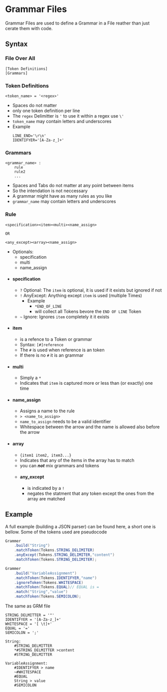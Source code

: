 # Grammar Files
Grammar Files are used to define a Grammar in a File reather than just cerate them with code.

## Syntax
### File Over All
```
[Token Definitions]
[Grammars]
```
### Token Definitions
```
<token_name> = '<regex>'
```

 - Spaces do not matter
 - only one token definition per line
 - The `regex` Delimitter is `'` to use it within a regex use `\'`
 - `token_name` may contain letters and underscores
 - Example
	```
	LINE_END='\r\n'
	IDENTIFYER='[A-Za-z_]+'
	```
### Grammars
```
<grammar_name> :
	rule
	rule2
	...
```
 - Spaces and Tabs do not matter at any point between items
 - So the intendation is not neccessary
 - A grammar might have as many rules as you like
 - `grammar_name` may contain letters and underscores

### Rule
```
<specification><item><multi><name_assign>

OR

<any_except><array><name_assign>
```

 - Optionals:
	 - specification
	 - multi
	 - name_assign
 - #### specification
	  - `?` Optional: The `item` is optional, it is used if it exists but ignored if not
	 - `!` AnyExcept: Anything except `item` is used (multiple Times)
		 - Example
			 - `*END_OF_LINE` 
			 - will collect all Tokens bevore the `END OF LINE` Token
	 - `~` Ignore: Ignores `item` completely it it exists
 - #### item
	 - is a refence to a Token or grammar
	 - Syntax: `[#]reference`
	 - The `#` is used when reference is an token
	 - If there is no `#` it is an grammar
 - #### multi
	 - Simply a `*`
	 - Indicates that `item` is captured more or less than (or exactly) one time
 - #### name_assign
	 - Assigns a name to the rule
	 - `> <name_to_assign>`
	 - `name_to_assign` needs to be a valid identifier
	 - Whitespace between the arrow and the name is allowed also before the arrow
 - #### array
	 - `{item1 item2, item3...}`
	 - Indicates that any of the items in the array has to match
	 - you can ***not*** mix grammars and tokens
	 - #### any_except
		 - is indicated by a `!`
		 - negates the statment that any token except the ones from the array are matched

## Example
A full example (building a JSON parser) can be found here, a short one is bellow.
Some of the tokens used are pseudocode

```java
Grammer
	.build("String")
	.matchToken(Tokens.STRING_DELIMITER)
	.anyExcept(Tokens.STRING_DELIMITER,"content")
	.matchToken(Tokens.STRING_DELIMITER);

Grammer
	.build("VariableAssignment")
	.matchToken(Tokens.IDENTIFYER,"name")
	.ignoreToken(Tokens.WHITESPACE)
	.matchToken(Tokens.EQUAL)// EQUAL is =
	.match("String","value")
	.matchToken(Tokens.SEMICOLON);
```
The same as GRM file

    STRING_DELMITTER = '"'
    IDENTIFYER = '[A-Za-z_]+'
    WHITESPACE = '[ \t]+'
    EQUAL = '='
    SEMICOLON = ';'
    
    String:
        #STRING_DELMITTER
        *#STRING_DELMITTER >content
        #STRING_DELMITTER
    
    VariableAssignment:
        #IDENTIFYER > name
        ~#WHITESPACE
        #EQUAL
        String > value
        #SEMICOLON


​	    

<!--stackedit_data:
eyJoaXN0b3J5IjpbMTQ4OTc2MDEzNSwtOTU0NjY2ODE1LC0xMz
gyNzIxNTIxLDczMDkxMjM2OCwtMTI1MDAzMzA2Ml19
-->
